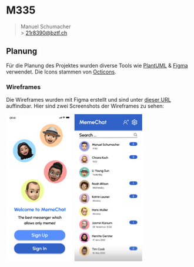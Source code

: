 # M335

> Manuel Schumacher <br /> > 21r8390@bztf.ch

## Planung

Für die Planung des Projektes wurden diverse Tools wie [PlantUML](https://plantuml.com) & [Figma](https://www.figma.com) verwendet. Die Icons stammen von [Octicons](https://primer.style/octicons/).

### Wireframes

Die Wireframes wurden mit Figma erstellt und sind unter [dieser URL](https://www.figma.com/file/g6iFaxCSq3TIzCLwxlFqvR/M335-Chatapp-Wireframes?node-id=1%3A2) auffindbar. Hier sind zwei Screenshots der Wireframes zu sehen:

<div>
    <img src="Doku/Bilder/LoginScreen.png" alt="Login Screen" height="400" />
    <img src="Doku/Bilder/HomeScreen.png" alt="Home Screen" height="400" />
</div>
